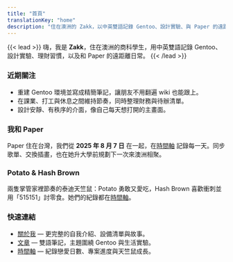 ```yaml
---
title: "首頁"
translationKey: "home"
description: "住在澳洲的 Zakk，以中英雙語記錄 Gentoo、設計實驗、與 Paper 的遠距生活。"
---
```


{{< lead >}}
嗨，我是 **Zakk**，住在澳洲的商科學生，用中英雙語記錄 Gentoo、設計實驗、理財習慣，以及和 Paper 的遠距離日常。
{{< /lead >}}

### 近期關注
- 重建 Gentoo 環境並寫成精簡筆記，讓朋友不用翻遍 wiki 也能跟上。
- 在課業、打工與休息之間維持節奏，同時整理財務與待辦清單。
- 設計安靜、有秩序的介面，像自己每天想打開的主畫面。

### 我和 Paper
Paper 住在台灣，我們從 **2025 年 8 月 7 日** 在一起，在[時間軸](/zh-tw/timeline/#couple) 記錄每一天。同步歌單、交換插畫，也在她升大學前規劃下一次來澳洲相聚。

### Potato & Hash Brown
兩隻掌管家裡節奏的泰迪天竺鼠：Potato 勇敢又愛吃，Hash Brown 喜歡衝刺並用「515151」討零食。她們的紀錄都在[時間軸](/zh-tw/timeline/#pets)。

### 快速連結
- [關於我](/zh-tw/about/) — 更完整的自我介紹、設備清單與故事。
- [文章](/zh-tw/posts/) — 雙語筆記，主題圍繞 Gentoo 與生活實驗。
- [時間軸](/zh-tw/timeline/) — 紀錄戀愛日數、專案進度與天竺鼠成長。
